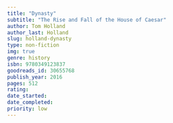 ```yaml
---
title: "Dynasty"
subtitle: "The Rise and Fall of the House of Caesar"
author: Tom Holland
author_last: Holland
slug: holland-dynasty
type: non-fiction
img: true
genre: history
isbn: 9780349123837
goodreads_id: 30655768
publish_year: 2016
pages: 512
rating: 
date_started:
date_completed:
priority: low
---
```

